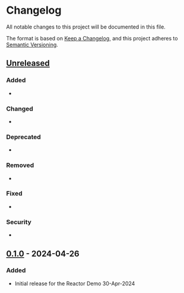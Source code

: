 # Changelog

All notable changes to this project will be documented in this file.

The format is based on [Keep a Changelog](https://keepachangelog.com/en/1.0.0/),
and this project adheres to [Semantic Versioning](https://semver.org/spec/v2.0.0.html).

## [Unreleased]

### Added
- 

### Changed
- 

### Deprecated
- 

### Removed
- 

### Fixed
- 

### Security
- 

## [0.1.0] - 2024-04-26

### Added
- Initial release for the Reactor Demo 30-Apr-2024

[Unreleased]: https://github.com/vicperdana/AspireShopWithSK/compare/v0.1.0...HEAD
[0.1.0]: https://github.com/vicperdana/AspireShopWithSK/releases/tag/v0.1.0